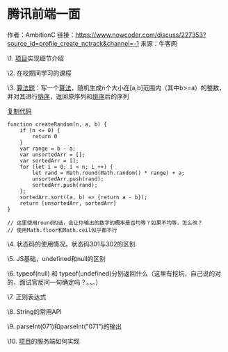 # 腾讯前端一面

作者：AmbitionC
链接：https://www.nowcoder.com/discuss/227353?source_id=profile_create_nctrack&channel=-1
来源：牛客网



\1. [项目]()实现细节介绍 


 \2. 在校期间学习的课程 

 \3. [算法题]()：写一个[算法]()，随机生成n个大小在[a,b]范围内（其中b>=a）的整数，并对其进行[排序]()，返回原序列和[排序]()后的序列

[复制代码](#)

```
function createRandom(n, a, b) {
    if (n <= 0) {
        return 0
    }
    var range = b - a;
    var unsortedArr = [];
    var sortedArr = [];
    for (let i = 0; i < n; i ++) {
        let rand = Math.round(Math.random() * range) + a;
        unsortedArr.push(rand);
        sortedArr.push(rand);
    };
    sortedArr.sort((a, b) => {return a - b});
    return [unsortedArr, sortedArr]
}

// 这里使用round的话，会让你输出的数字的概率是否均等？如果不均等，怎么改？
// 使用Math.floor和Math.ceil似乎都不行
```


 \4. 状态码的使用情况。状态码301与302的区别 

 \5. JS基础，undefined和null的区别 

 \6. typeof(null) 和 typeof(undefined)分别返回什么（这里有挖坑，自己说的对的，面试官反问一句确定吗？。。。） 

 \7. 正则表达式 

 \8. String的常用API 

 \9. parseInt(071)和parseInt("071")的输出 

 \10. [项目]()的服务端如何实现